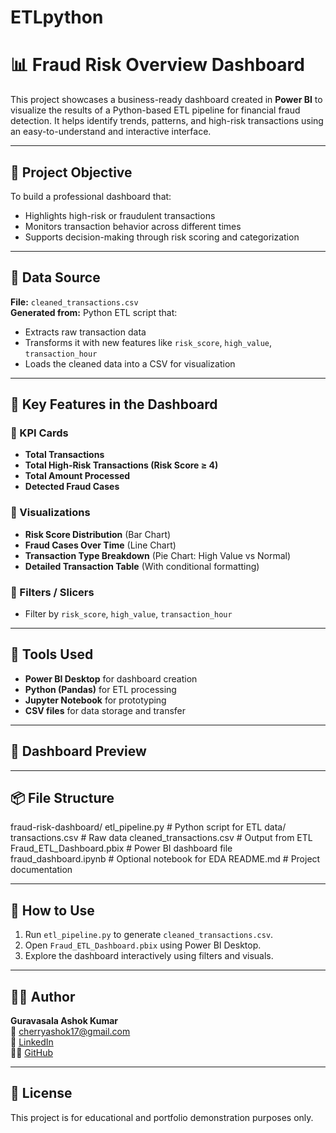 # ETLpython
# 📊 Fraud Risk Overview Dashboard

This project showcases a business-ready dashboard created in **Power BI** to visualize the results of a Python-based ETL pipeline for financial fraud detection. It helps identify trends, patterns, and high-risk transactions using an easy-to-understand and interactive interface.

---

## 🎯 Project Objective

To build a professional dashboard that:
- Highlights high-risk or fraudulent transactions
- Monitors transaction behavior across different times
- Supports decision-making through risk scoring and categorization

---

## 🧪 Data Source

**File:** `cleaned_transactions.csv`  
**Generated from:** Python ETL script that:
- Extracts raw transaction data
- Transforms it with new features like `risk_score`, `high_value`, `transaction_hour`
- Loads the cleaned data into a CSV for visualization

---

## 📁 Key Features in the Dashboard

### 🔹 KPI Cards
- **Total Transactions**
- **Total High-Risk Transactions (Risk Score ≥ 4)**
- **Total Amount Processed**
- **Detected Fraud Cases**

### 🔹 Visualizations
- **Risk Score Distribution** (Bar Chart)
- **Fraud Cases Over Time** (Line Chart)
- **Transaction Type Breakdown** (Pie Chart: High Value vs Normal)
- **Detailed Transaction Table** (With conditional formatting)

### 🔹 Filters / Slicers
- Filter by `risk_score`, `high_value`, `transaction_hour`

---

## 🧱 Tools Used

- **Power BI Desktop** for dashboard creation
- **Python (Pandas)** for ETL processing
- **Jupyter Notebook** for prototyping
- **CSV files** for data storage and transfer

---

## 📸 Dashboard Preview



---

## 📦 File Structure

fraud-risk-dashboard/
 etl_pipeline.py # Python script for ETL
   data/
      transactions.csv # Raw data
      cleaned_transactions.csv # Output from ETL
 Fraud_ETL_Dashboard.pbix # Power BI dashboard file
 fraud_dashboard.ipynb # Optional notebook for EDA
 README.md # Project documentation


---

## 🚀 How to Use

1. Run `etl_pipeline.py` to generate `cleaned_transactions.csv`.
2. Open `Fraud_ETL_Dashboard.pbix` using Power BI Desktop.
3. Explore the dashboard interactively using filters and visuals.

---

## 🙋‍♂️ Author

**Guravasala Ashok Kumar**  
📧 cherryashok17@gmail.com  
🔗 [LinkedIn](https://www.linkedin.com/in/ashok-kumar-70309a24a)  
🧑‍💻 [GitHub](https://github.com/Kuramatheninetails)

---

## 📝 License

This project is for educational and portfolio demonstration purposes only.
